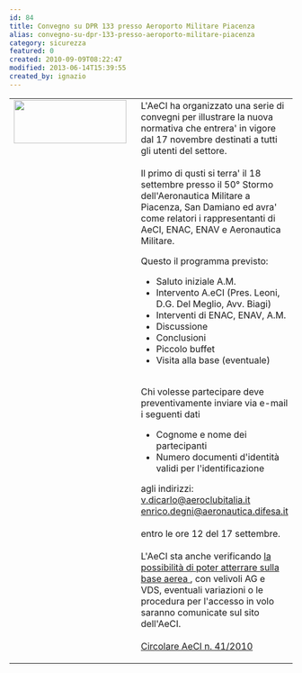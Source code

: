 ```yaml
---
id: 84
title: Convegno su DPR 133 presso Aeroporto Militare Piacenza
alias: convegno-su-dpr-133-presso-aeroporto-militare-piacenza
category: sicurezza
featured: 0
created: 2010-09-09T08:22:47
modified: 2013-06-14T15:39:55
created_by: ignazio
---
```

<table border="0">
 <tbody>
  <tr>
   <td valign="top">
    <img border="0" height="77" src="images/stories/aeci-logo.jpg" style="float: left; padding-right: 10px;" width="200"/>
   </td>
   <td>
    L'AeCI ha organizzato una serie di convegni per illustrare la nuova normativa che entrera' in vigore dal 17 novembre destinati a tutti gli utenti del settore.
    <br/>
    <br/>
    Il primo di qusti si terra' il 18 settembre presso il 50° Stormo dell'Aeronautica Militare a Piacenza, San Damiano ed avra' come relatori i rappresentanti di AeCI, ENAC, ENAV e Aeronautica Militare.
    <p>
     Questo il programma previsto:
    </p>
    <ul>
     <li>
      Saluto iniziale A.M.
     </li>
     <li>
      Intervento A.eCI (Pres. Leoni, D.G. Del Meglio, Avv. Biagi)
     </li>
     <li>
      Interventi di ENAC, ENAV, A.M.
     </li>
     <li>
      Discussione
     </li>
     <li>
      Conclusioni
     </li>
     <li>
      Piccolo buffet
     </li>
     <li>
      Visita alla base (eventuale)
     </li>
    </ul>
    <p>
     <br/>
     Chi volesse partecipare deve preventivamente inviare via e-mail i seguenti dati
    </p>
    <ul>
     <li>
      Cognome e nome dei partecipanti
     </li>
     <li>
      Numero documenti d'identità validi per l'identificazione
     </li>
    </ul>
    <p>
     agli indirizzi:
     <br/>
     <a href="mailto:v.dicarlo@aeroclubitalia.it">
      v.dicarlo@aeroclubitalia.it
     </a>
     <br/>
     <a href="mailto:enrico.degni@aeronautica.difesa.it">
      enrico.degni@aeronautica.difesa.it
     </a>
     <br/>
     <br/>
     entro le ore 12 del 17 settembre.
     <br/>
     <br/>
     L'AeCI sta anche verificando
     <span style="text-decoration: underline;">
      la possibilità di poter atterrare sulla base aerea
     </span>
     , con velivoli AG e VDS, eventuali variazioni o le procedura per l'accesso in volo saranno comunicate sul sito dell'AeCI.
     <br/>
     <br/>
     <a href="download/doc_download/14-convegno-dpr-133-aeroporto-militare-piacenza">
      Circolare AeCI n. 41/2010
     </a>
    </p>
   </td>
  </tr>
 </tbody>
</table>
